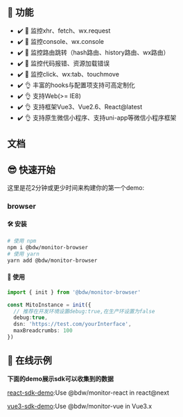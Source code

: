 ## 👋 功能

- ✔️ 🔨 监控xhr、fetch、wx.request
- ✔️ 🔨 监控console、wx.console
- ✔️ 🔨 监控路由跳转（hash路由、history路由、wx路由）
- ✔️ 🔨 监控代码报错、资源加载错误
- ✔️ 🔨 监控click、wx:tab、touchmove
- ✔️ 👌 丰富的hooks与配置项支持可高定制化
- ✔️ 👌 支持Web(>= IE8)
- ✔️ 👌 支持框架Vue3、Vue2.6、React@latest
- ✔️ 👌 支持原生微信小程序、支持uni-app等微信小程序框架

## 文档

## 😎 快速开始

这里是花2分钟或更少时间来构建你的第一个demo:

### browser

#### 🛠️ 安装

```bash
# 使用 npm
npm i @bdw/monitor-browser
# 使用 yarn
yarn add @bdw/monitor-browser
```

#### 🥳 使用

```ts
import { init } from '@bdw/monitor-browser'

const MitoInstance = init({
  // 推荐在开发环境设置debug:true,在生产环设置为false
  debug:true,
  dsn: 'https://test.com/yourInterface',
  maxBreadcrumbs: 100
})
```
## 🧐 在线示例

**下面的demo展示sdk可以收集到的数据**

[react-sdk-demo](https://www.baidu.com):Use @bdw/monitor-react  in react@next

[vue3-sdk-demo](https://www.baidu.com):Use @bdw/monitor-vue in Vue3.x
